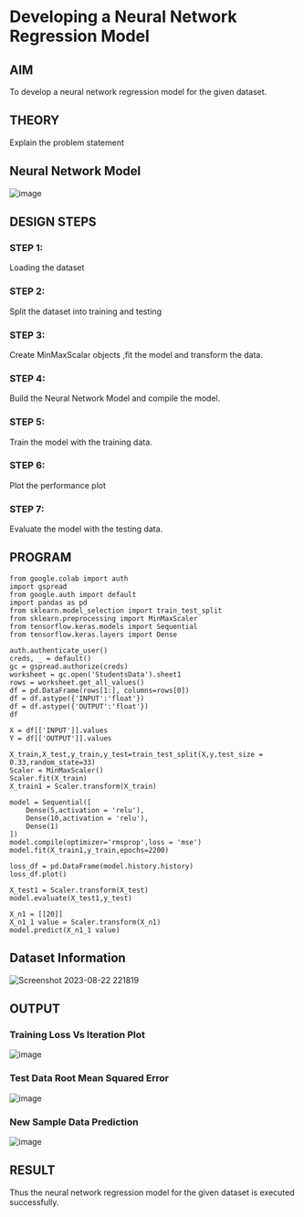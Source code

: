 # Developing a Neural Network Regression Model

## AIM

To develop a neural network regression model for the given dataset.

## THEORY

Explain the problem statement

## Neural Network Model

![image](https://github.com/sanjay5656/basic-nn-model/assets/115128955/0dcd72d3-2b54-4b36-b972-4260a85f1087)

## DESIGN STEPS

### STEP 1:

Loading the dataset

### STEP 2:

Split the dataset into training and testing

### STEP 3:

Create MinMaxScalar objects ,fit the model and transform the data.

### STEP 4:

Build the Neural Network Model and compile the model.

### STEP 5:

Train the model with the training data.

### STEP 6:

Plot the performance plot

### STEP 7:

Evaluate the model with the testing data.

## PROGRAM

```
from google.colab import auth
import gspread
from google.auth import default
import pandas as pd
from sklearn.model_selection import train_test_split
from sklearn.preprocessing import MinMaxScaler
from tensorflow.keras.models import Sequential
from tensorflow.keras.layers import Dense

auth.authenticate_user()
creds, _ = default()
gc = gspread.authorize(creds)
worksheet = gc.open('StudentsData').sheet1
rows = worksheet.get_all_values()
df = pd.DataFrame(rows[1:], columns=rows[0])
df = df.astype({'INPUT':'float'})
df = df.astype({'OUTPUT':'float'})
df

X = df[['INPUT']].values
Y = df[['OUTPUT']].values

X_train,X_test,y_train,y_test=train_test_split(X,y,test_size = 0.33,random_state=33)
Scaler = MinMaxScaler()
Scaler.fit(X_train)
X_train1 = Scaler.transform(X_train)

model = Sequential([
    Dense(5,activation = 'relu'),
    Dense(10,activation = 'relu'),
    Dense(1)
])
model.compile(optimizer='rmsprop',loss = 'mse')
model.fit(X_train1,y_train,epochs=2200)

loss_df = pd.DataFrame(model.history.history)
loss_df.plot()

X_test1 = Scaler.transform(X_test)
model.evaluate(X_test1,y_test)

X_n1 = [[20]]
X_n1_1 value = Scaler.transform(X_n1)
model.predict(X_n1_1 value)

```

## Dataset Information

![Screenshot 2023-08-22 221819](https://github.com/sanjay5656/basic-nn-model/assets/115128955/37c988ec-b7aa-4aed-be79-1550030988d5)

## OUTPUT

### Training Loss Vs Iteration Plot

![image](https://github.com/sanjay5656/basic-nn-model/assets/115128955/9edf092e-38ca-4516-93b1-1ff701236bc3)

### Test Data Root Mean Squared Error

![image](https://github.com/sanjay5656/basic-nn-model/assets/115128955/1730a82a-9a98-49bd-bc4a-f7a0fd3cfb1b)

### New Sample Data Prediction

![image](https://github.com/sanjay5656/basic-nn-model/assets/115128955/86a01034-446d-4996-9589-07b14c8d1d6e)

## RESULT
Thus the neural network regression model for the given dataset is executed successfully.
